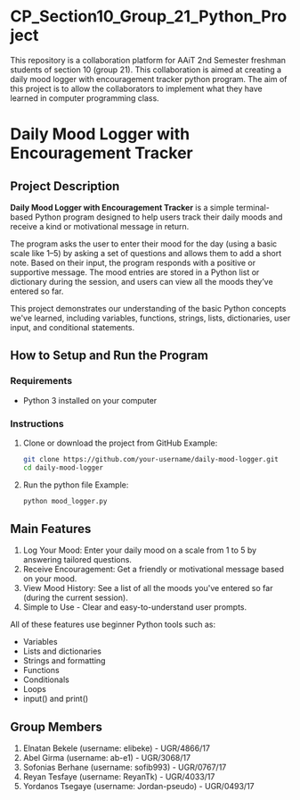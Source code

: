 # CP_Section10_Group_21_Python_Project

This repository is a collaboration platform for AAiT 2nd Semester freshman students of section 10 (group 21). This collaboration is aimed at creating a daily mood logger with encouragement tracker python program. The aim of this project is to allow the collaborators to implement what they have learned in computer programming class.

# Daily Mood Logger with Encouragement Tracker

## Project Description

**Daily Mood Logger with Encouragement Tracker** is a simple terminal-based Python program designed to help users track their daily moods and receive a kind or motivational message in return. 

The program asks the user to enter their mood for the day (using a basic scale like 1–5) by asking a set of questions and allows them to add a short note. Based on their input, the program responds with a positive or supportive message. The mood entries are stored in a Python list or dictionary during the session, and users can view all the moods they’ve entered so far.

This project demonstrates our understanding of the basic Python concepts we've learned, including variables, functions, strings, lists, dictionaries, user input, and conditional statements.


## How to Setup and Run the Program

### Requirements
- Python 3 installed on your computer

### Instructions
1. Clone or download the project from GitHub Example:
    ```bash
   git clone https://github.com/your-username/daily-mood-logger.git
   cd daily-mood-logger
2. Run the python file Example:
    ```bash
   python mood_logger.py

## Main Features

1. Log Your Mood: Enter your daily mood on a scale from 1 to 5 by answering tailored questions.
2. Receive Encouragement: Get a friendly or motivational message based on your mood.
3. View Mood History: See a list of all the moods you've entered so far (during the current session).
4. Simple to Use - Clear and easy-to-understand user prompts.

All of these features use beginner Python tools such as:
- Variables
- Lists and dictionaries
- Strings and formatting
- Functions
- Conditionals
- Loops
- input() and print()


## Group Members

1. Elnatan Bekele (username: elibeke) - UGR/4866/17
2. Abel Girma (username: ab-e1) - UGR/3068/17
3. Sofonias Berhane (username: sofib993) - UGR/0767/17
4. Reyan Tesfaye (username: ReyanTk) - UGR/4033/17
5. Yordanos Tsegaye (username: Jordan-pseudo) - UGR/0493/17
